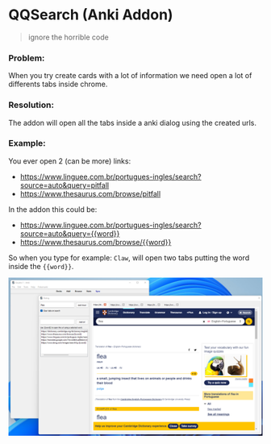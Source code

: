 # QQSearch (Anki Addon)

> ignore the horrible code

### Problem:
When you try create cards with a lot of information we need open a lot of differents tabs inside chrome.

### Resolution:
The addon will open all the tabs inside a anki dialog using the created urls.

### Example:
You ever open 2 (can be more) links:
- https://www.linguee.com.br/portugues-ingles/search?source=auto&query=pitfall
- https://www.thesaurus.com/browse/pitfall

In the addon this could be:
- https://www.linguee.com.br/portugues-ingles/search?source=auto&query={{word}}
- https://www.thesaurus.com/browse/{{word}}

So when you type for example: `Claw`, will open two tabs putting the word inside the `{{word}}`.

![example](./example.png)
